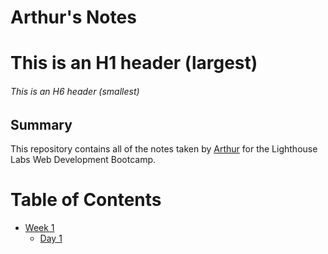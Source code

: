 # Arthur's Notes
# This is an H1 header (largest)
###### This is an H6 header (smallest)

## Summary

This repository contains all of the notes taken by [Arthur](https://github.com/uva0311) for the Lighthouse Labs Web Development Bootcamp.

# Table of Contents
* [Week 1](/Week_1)
  * [Day 1](/Week_1/Day_1)
